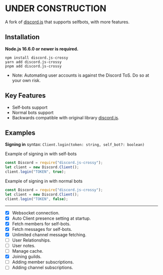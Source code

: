 
 UNDER CONSTRUCTION
=========================
A fork of [discord.js](https://github.com/discordjs/discord.js/) that supports selfbots, with more features.

Installation
------------

**Node.js 16.6.0 or newer is required.**

```
npm install discord.js-crossy
yarn add discord.js-crossy
pnpm add discord.js-crossy
```
* Note:  Automating user accounts is against the Discord ToS.  Do so at your own risk.
## Key Features

 - Self-bots support
 - Normal bots support
 - Backwards compatible with original library [discord.js](https://github.com/discordjs/discord.js/).
## Examples
**Signing in**
syntax: ```Client.login(token: string, self_bot?: boolean)```

Example of signing in with self-bots
```js
const Discord = require("discord.js-crossy");
let client = new Discord.Client();
client.login("TOKEN", true);
```

Example of signing in with normal bots
```js
const Discord = require("discord.js-crossy");
let client = new Discord.Client();
client.login("TOKEN", false);
```
------------
 - [x] Websocket connection.
 - [x] Auto Client presence setting at startup.
 - [x] Fetch members for self-bots.
 - [x] Fetch messages for self-bots.
 - [x] Unlimited channel message fetching.
 - [ ] User Relationships.
 - [ ] User notes.
 - [ ] Manage cache.
 - [x] Joining guilds.
 - [ ] Adding member subscriptions.
 - [ ] Adding channel subscriptions.
